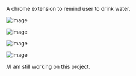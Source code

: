 A chrome extension to remind user to drink water.

![image](https://github.com/sudeegungor/drinkwater/assets/124265134/1431acd2-a539-411f-8b99-ec1bb5874b10)

![image](https://github.com/sudeegungor/drinkwater/assets/124265134/bad5b31e-986f-4f17-bd79-ef17ce5a45a5)

![image](https://github.com/sudeegungor/drinkwater/assets/124265134/65e8c26e-58b7-4508-a71e-83a497408eee)

![image](https://github.com/sudeegungor/drinkwater/assets/124265134/b82af9f3-e848-47e8-ba85-2190a09423a8)


//I am still working on this project.


